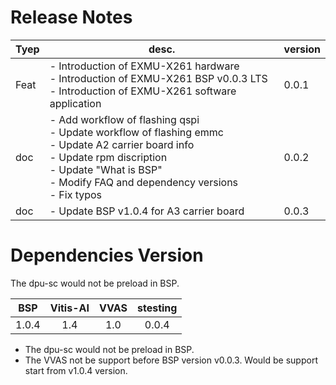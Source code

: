 <!--
 Copyright (c) 2022 Innodisk Crop.
 
 This software is released under the MIT License.
 https://opensource.org/licenses/MIT
-->

# Release Notes

Tyep | desc. | version
--- | --- | ---
Feat | - Introduction of EXMU-X261 hardware<br/> - Introduction of EXMU-X261 BSP v0.0.3 LTS<br/> - Introduction of EXMU-X261 software application | 0.0.1
doc | - Add workflow of flashing qspi<br/> - Update workflow of flashing emmc<br/> - Update A2 carrier board info<br/> - Update rpm discription<br/> - Update "What is BSP"<br/> - Modify FAQ and dependency versions<br/> - Fix typos<br/> | 0.0.2
doc | - Update BSP v1.0.4 for A3 carrier board<br/> | 0.0.3

# Dependencies Version
The dpu-sc would not be preload in BSP.

BSP | Vitis-AI | VVAS|stesting|
|:---:|:---:|:---:|:---:|
|1.0.4|1.4|1.0|0.0.4|

- The dpu-sc would not be preload in BSP.
- The VVAS not be support before BSP version v0.0.3. Would be support start from v1.0.4 version.
